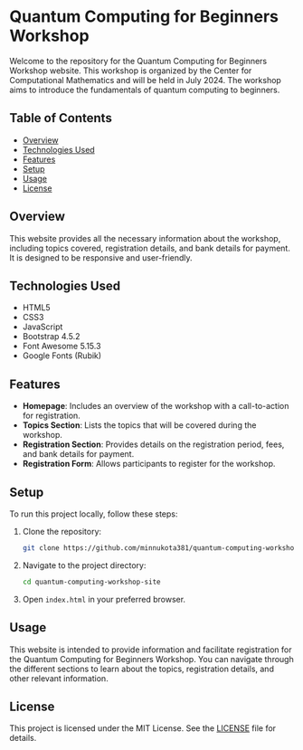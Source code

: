 # Quantum Computing for Beginners Workshop

Welcome to the repository for the Quantum Computing for Beginners Workshop website. This workshop is organized by the Center for Computational Mathematics and will be held in July 2024. The workshop aims to introduce the fundamentals of quantum computing to beginners.

## Table of Contents

- [Overview](#overview)
- [Technologies Used](#technologies-used)
- [Features](#features)
- [Setup](#setup)
- [Usage](#usage)
- [License](#license)

## Overview

This website provides all the necessary information about the workshop, including topics covered, registration details, and bank details for payment. It is designed to be responsive and user-friendly.

## Technologies Used

- HTML5
- CSS3
- JavaScript
- Bootstrap 4.5.2
- Font Awesome 5.15.3
- Google Fonts (Rubik)

## Features

- **Homepage**: Includes an overview of the workshop with a call-to-action for registration.
- **Topics Section**: Lists the topics that will be covered during the workshop.
- **Registration Section**: Provides details on the registration period, fees, and bank details for payment.
- **Registration Form**: Allows participants to register for the workshop.

## Setup

To run this project locally, follow these steps:

1. Clone the repository:
    ```bash
    git clone https://github.com/minnukota381/quantum-computing-workshop-site.git
    ```

2. Navigate to the project directory:
    ```bash
    cd quantum-computing-workshop-site
    ```

3. Open `index.html` in your preferred browser.

## Usage

This website is intended to provide information and facilitate registration for the Quantum Computing for Beginners Workshop. You can navigate through the different sections to learn about the topics, registration details, and other relevant information.

## License

This project is licensed under the MIT License. See the [LICENSE](LICENSE) file for details.
